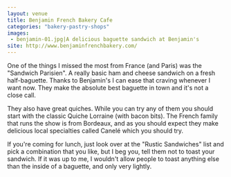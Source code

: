 ```yaml
---
layout: venue
title: Benjamin French Bakery Cafe
categories: "bakery-pastry-shops"
images:
 - benjamin-01.jpg|A delicious baguette sandwich at Benjamin's
site: http://www.benjaminfrenchbakery.com/
---
```


One of the things I missed the most from France (and Paris) was the
"Sandwich Parisien". A really basic ham and cheese sandwich on a fresh
half-baguette. Thanks to Benjamin's I can ease that craving whenever I want
now. They make the absolute best baguette in town and it's not a close call.

They also have great quiches. While you can try any of them you should
start with the classic Quiche Lorraine (with bacon bits). The French family
that runs the show is from Bordeaux, and as you should expect they make
delicious local specialties called Canelé which you should try.

If you're coming for lunch, just look over at the "Rustic Sandwiches" list
and pick a combination that you like, but I beg you, tell them not to toast
your sandwich. If it was up to me, I wouldn't
allow people to toast anything else than the inside of a baguette, and only
very lightly.
